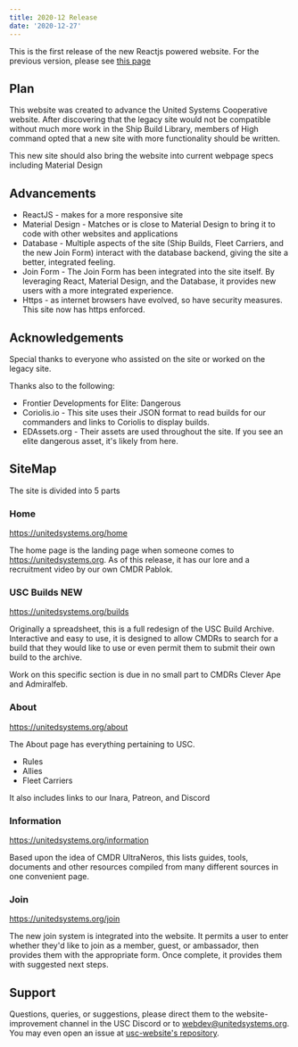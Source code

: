 ```yaml
---
title: 2020-12 Release
date: '2020-12-27'
---
```


This is the first release of the new Reactjs powered website. For the previous version, please see [this page](https://legacy.unitedsystems.org)

## Plan

This website was created to advance the United Systems Cooperative website. After discovering that the legacy site would not be compatible without much more work in the Ship Build Library, members of High command opted that a new site with more functionality should be written.

This new site should also bring the website into current webpage specs including Material Design

## Advancements

- ReactJS - makes for a more responsive site
- Material Design - Matches or is close to Material Design to bring it to code with other websites and applications
- Database - Multiple aspects of the site (Ship Builds, Fleet Carriers, and the new Join Form) interact with the database backend, giving the site a better, integrated feeling.
- Join Form - The Join Form has been integrated into the site itself. By leveraging React, Material Design, and the Database, it provides new users with a more integrated experience.
- Https - as internet browsers have evolved, so have security measures. This site now has https enforced.

## Acknowledgements

Special thanks to everyone who assisted on the site or worked on the legacy site.

Thanks also to the following:

- Frontier Developments for Elite: Dangerous
- Coriolis.io - This site uses their JSON format to read builds for our commanders and links to Coriolis to display builds.
- EDAssets.org - Their assets are used throughout the site. If you see an elite dangerous asset, it's likely from here.

## SiteMap

The site is divided into 5 parts

### Home

<https://unitedsystems.org/home>

The home page is the landing page when someone comes to <https://unitedsystems.org>. As of this release, it has our lore and a recruitment video by our own CMDR Pablok.

### USC Builds **NEW**

<https://unitedsystems.org/builds>

Originally a spreadsheet, this is a full redesign of the USC Build Archive. Interactive and easy to use, it is designed to allow CMDRs to search for a build that they would like to use or even permit them to submit their own build to the archive.

Work on this specific section is due in no small part to CMDRs Clever Ape and Admiralfeb.

### About

<https://unitedsystems.org/about>

The About page has everything pertaining to USC.

- Rules
- Allies
- Fleet Carriers

It also includes links to our Inara, Patreon, and Discord

### Information

<https://unitedsystems.org/information>

Based upon the idea of CMDR UltraNeros, this lists guides, tools, documents and other resources compiled from many different sources in one convenient page.

### Join

<https://unitedsystems.org/join>

The new join system is integrated into the website. It permits a user to enter whether they'd like to join as a member, guest, or ambassador, then provides them with the appropriate form. Once complete, it provides them with suggested next steps.

## Support

Questions, queries, or suggestions, please direct them to the website-improvement channel in the USC Discord or to webdev@unitedsystems.org. You may even open an issue at [usc-website's repository](https://github.com/Admiralfeb/usc-website/issues).
